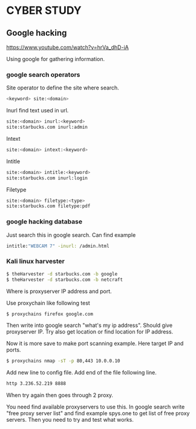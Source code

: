 # CYBER STUDY


## Google hacking


https://www.youtube.com/watch?v=hrVa_dhD-iA


Using google for gathering information.


### google search operators

Site operator to define the site where search.  
```bash
<keyword> site:<domain>
```
Inurl find text used in url.
```bash
site:<domain> inurl:<keyword>
site:starbucks.com inurl:admin
```
Intext 
```bash
site:<domain> intext:<keyword>
```
Intitle
```bash
site:<domain> intitle:<keyword>
site:starbucks.com inurl:login
```
Filetype
```bash
site:<domain> filetype:<type>
site:starbucks.com filetype:pdf
```

### google hacking database

Just search this in google search.
Can find example
```bash
intitle:"WEBCAM 7" -inurl: /admin.html 
```


### Kali linux harvester



```bash
$ theHarvester -d starbucks.com -b google
$ theHarvester -d starbucks.com -b netcraft
```







Where is proxyserver IP address and port.

Use proxychain like following test
```bash
$ proxychains firefox google.com
```
Then write into google search "what's my ip address". Should give proxyserver IP.
Try also get location or find location for IP address.

Now it is more save to make port scanning example. Here target IP and ports.
```bash
$ proxychains nmap -sT -p 80,443 10.0.0.10
```
Add new line to config file.
Add end of the file following line.
```bash
http 3.236.52.219 8888
```
When try again then goes through 2 proxy.

You need find available proxyservers to use this. In google search write "free proxy server list" and find example spys.one to get list of free proxy servers. Then you need to try and test what works.




